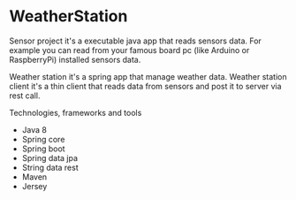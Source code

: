 # WeatherStation

Sensor project it's a executable java app that reads sensors data.
For example you can read from your famous board pc (like Arduino or RaspberryPi) installed sensors data.

Weather station it's a spring app that manage weather data.
Weather station client it's a thin client that reads data from sensors and post it to server via rest call.

Technologies, frameworks and tools 
- Java 8
- Spring core
- Spring boot
- Spring data jpa
- String data rest
- Maven
- Jersey
